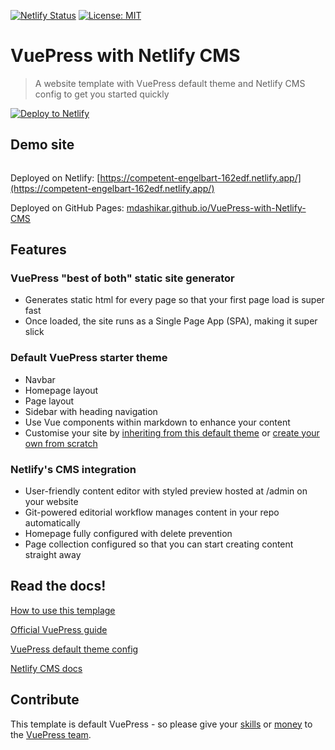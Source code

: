 [![Netlify Status](https://api.netlify.com/api/v1/badges/6adff723-8d84-47f5-89cf-85f1c6711af0/deploy-status)](https://app.netlify.com/sites/vuepress-template/deploys)
<a href="#" target="_blank">
<img alt="License: MIT" src="https://img.shields.io/badge/License-MIT-yellow.svg" />
</a>

# VuePress with Netlify CMS

> A website template with VuePress default theme and Netlify CMS config to get you started quickly

<a href="https://app.netlify.com/start/deploy?repository=https://github.com/petedavisdev/VuePress-with-Netlify-CMS&amp;stack=cms"><img src="https://www.netlify.com/img/deploy/button.svg" alt="Deploy to Netlify"></a>

## Demo site

<a href="https://vuepress-template.netlify.com/"><img src="https://raw.githubusercontent.com/petedavisdev/VuePress-with-Netlify-CMS/master/docs/.vuepress/public/media/VuePress_%2B_Netlify_CMS.png" alt="" /></a>

Deployed on Netlify: [https://competent-engelbart-162edf.netlify.app/](https://competent-engelbart-162edf.netlify.app/)

Deployed on GitHub Pages: [mdashikar.github.io/VuePress-with-Netlify-CMS](https://mdashikar.github.io/VuePress-with-Netlify-CMS/)

## Features

### VuePress "best of both" static site generator

- Generates static html for every page so that your first page load is super fast
- Once loaded, the site runs as a Single Page App (SPA), making it super slick

### Default VuePress starter theme

- Navbar
- Homepage layout
- Page layout
- Sidebar with heading navigation
- Use Vue components within markdown to enhance your content
- Customise your site by [inheriting from this default theme](https://vuepress.vuejs.org/theme/inheritance.html) or [create your own from scratch](https://vuepress.vuejs.org/theme/writing-a-theme.html)

### Netlify's CMS integration

- User-friendly content editor with styled preview hosted at /admin on your website
- Git-powered editorial workflow manages content in your repo automatically
- Homepage fully configured with delete prevention
- Page collection configured so that you can start creating content straight away

## Read the docs!

[How to use this templage](https://vuepress-template.netlify.app/guide/)

[Official VuePress guide](https://vuepress.vuejs.org/guide/)

[VuePress default theme config](https://vuepress.vuejs.org/theme/default-theme-config.html)

[Netlify CMS docs](https://www.netlifycms.org/docs/intro/)

## Contribute

This template is default VuePress - so please give your [skills](https://github.com/vuejs/vuepress) or [money](https://opencollective.com/vuepress) to the [VuePress team](https://github.com/vuejs/vuepress).


